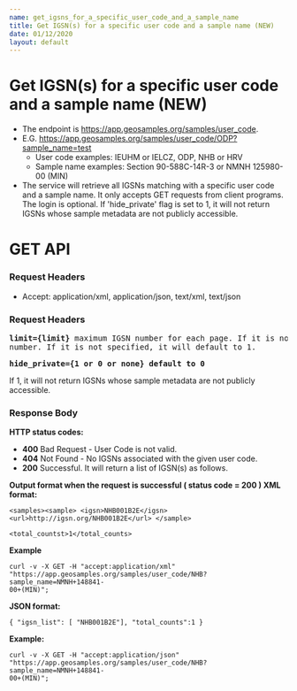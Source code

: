 ```yaml
---
name: get_igsns_for_a_specific_user_code_and_a_sample_name
title: Get IGSN(s) for a specific user code and a sample name (NEW)
date: 01/12/2020
layout: default
---
```


# Get IGSN(s) for a specific user code and a sample name (NEW)
- The endpoint is https://app.geosamples.org/samples/user_code.
- E.G. https://app.geosamples.org/samples/user_code/ODP?sample_name=test
  - User code examples: IEUHM or IELCZ, ODP, NHB or HRV
  - Sample name examples: Section 90-588C-14R-3 or NMNH 125980-00 (MIN)
- The service will retrieve all IGSNs matching with a specific user code and a sample name. It only accepts GET requests from client programs. The login is optional. If 'hide_private' flag is set to 1, it will not return IGSNs whose sample metadata are not publicly accessible.

# GET API
### Request Headers
- Accept: application/xml, application/json, text/xml, text/json
### Request Headers 
<pre>
<b>limit={limit}</b> maximum IGSN number for each page. If it is not specified, it will default to 100. <b>page_no={page_no}</b> page
number. If it is not specified, it will default to 1.
</pre>

<pre>
<b>hide_private={1 or 0 or none} default to 0</b>
</pre>
If 1, it will not return IGSNs whose sample metadata are not publicly accessible.

### Response Body
**HTTP status codes:**
- **400** Bad Request - User Code is not valid.
- **404** Not Found - No IGSNs associated with the given user code.
- **200** Successful. It will return a list of IGSN(s) as follows.

**Output format when the request is successful ( status code = 200 ) XML format:**
```
<samples><sample> <igsn>NHB001B2E</igsn> <url>http://igsn.org/NHB001B2E</url> </sample>
```
```
<total_countst>1</total_counts>
```
**Example**
```
curl -v -X GET -H "accept:application/xml" "https://app.geosamples.org/samples/user_code/NHB?sample_name=NMNH+148841-
00+(MIN)";
```
**JSON format:**
```
{ "igsn_list": [ "NHB001B2E"], "total_counts":1 }
```
**Example:**
```
curl -v -X GET -H "accept:application/json" "https://app.geosamples.org/samples/user_code/NHB?sample_name=NMNH+148841-
00+(MIN)";
```


